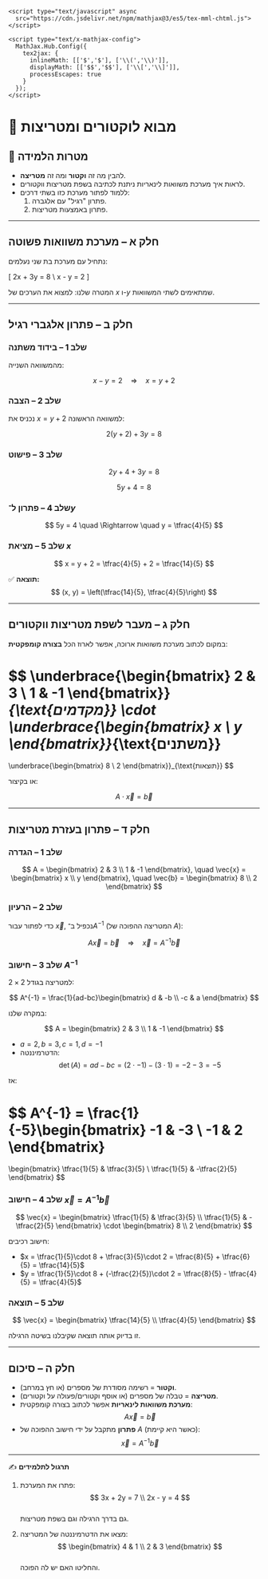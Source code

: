     <script type="text/javascript" async
      src="https://cdn.jsdelivr.net/npm/mathjax@3/es5/tex-mml-chtml.js">
    </script>

    <script type="text/x-mathjax-config">
      MathJax.Hub.Config({
        tex2jax: {
          inlineMath: [['$','$'], ['\\(','\\)']],
          displayMath: [['$$','$$'], ['\\[','\\]']],
          processEscapes: true
        }
      });
    </script>
    

# 📘 מבוא לוקטורים ומטריצות

## 🎯 מטרות הלמידה
- להבין מה זה **וקטור** ומה זה **מטריצה**.  
- לראות איך מערכת משוואות לינאריות ניתנת לכתיבה בשפת מטריצות ווקטורים.  
- ללמוד לפתור מערכת כזו בשתי דרכים:  
  1. פתרון "רגיל" עם אלגברה.  
  2. פתרון באמצעות מטריצות.  

---

## חלק א – מערכת משוואות פשוטה

נתחיל עם מערכת בת שני נעלמים:

\[
2x + 3y = 8 \\
x - y = 2
\]

המטרה שלנו: למצוא את הערכים של $x$ ו-$y$ שמתאימים לשתי המשוואות.

---

## חלק ב – פתרון אלגברי רגיל

### שלב 1 – בידוד משתנה
מהמשוואה השנייה:

```math
x - y = 2 \quad \Rightarrow \quad x = y + 2
```

### שלב 2 – הצבה
נכניס את $x = y+2$ למשוואה הראשונה:

$$
2(y+2) + 3y = 8
$$

### שלב 3 – פישוט
$$
2y + 4 + 3y = 8
$$

$$
5y + 4 = 8
$$

### שלב 4 – פתרון ל־$y$
$$
5y = 4 \quad \Rightarrow \quad y = \tfrac{4}{5}
$$

### שלב 5 – מציאת $x$
$$
x = y + 2 = \tfrac{4}{5} + 2 = \tfrac{14}{5}
$$

✅ **תוצאה:**  
$$
(x, y) = \left(\tfrac{14}{5}, \tfrac{4}{5}\right)
$$

---

## חלק ג – מעבר לשפת מטריצות ווקטורים

במקום לכתוב מערכת משוואות ארוכה, אפשר לארוז הכל **בצורה קומפקטית**:

$$
\underbrace{\begin{bmatrix}
2 & 3 \\
1 & -1
\end{bmatrix}}_{\text{מקדמים}}
\cdot
\underbrace{\begin{bmatrix}
x \\ y
\end{bmatrix}}_{\text{משתנים}}
=
\underbrace{\begin{bmatrix}
8 \\ 2
\end{bmatrix}}_{\text{תוצאות}}
$$

או בקיצור:

$$
A \cdot \vec{x} = \vec{b}
$$

---

## חלק ד – פתרון בעזרת מטריצות

### שלב 1 – הגדרה
$$
A = \begin{bmatrix} 2 & 3 \\ 1 & -1 \end{bmatrix}, 
\quad
\vec{x} = \begin{bmatrix} x \\ y \end{bmatrix},
\quad
\vec{b} = \begin{bmatrix} 8 \\ 2 \end{bmatrix}
$$

### שלב 2 – הרעיון
כדי לפתור עבור $\vec{x}$, נכפיל ב־$A^{-1}$ (המטריצה ההפוכה של $A$):

$$
A \vec{x} = \vec{b}
\quad \Rightarrow \quad
\vec{x} = A^{-1}\vec{b}
$$

### שלב 3 – חישוב $A^{-1}$

למטריצה בגודל $2 \times 2$:

$$
A^{-1} = \frac{1}{ad-bc}\begin{bmatrix} d & -b \\ -c & a \end{bmatrix}
$$

במקרה שלנו:

$$
A = \begin{bmatrix} 2 & 3 \\ 1 & -1 \end{bmatrix}
$$

- $a=2, b=3, c=1, d=-1$  
- הדטרמיננטה:  
$$
\det(A) = ad - bc = (2 \cdot -1) - (3 \cdot 1) = -2 - 3 = -5
$$

אז:

$$
A^{-1} = \frac{1}{-5}\begin{bmatrix} -1 & -3 \\ -1 & 2 \end{bmatrix}
= 
\begin{bmatrix}
\tfrac{1}{5} & \tfrac{3}{5} \\
\tfrac{1}{5} & -\tfrac{2}{5}
\end{bmatrix}
$$

### שלב 4 – חישוב $\vec{x} = A^{-1}\vec{b}$

$$
\vec{x} =
\begin{bmatrix}
\tfrac{1}{5} & \tfrac{3}{5} \\
\tfrac{1}{5} & -\tfrac{2}{5}
\end{bmatrix}
\cdot
\begin{bmatrix}
8 \\ 2
\end{bmatrix}
$$

חישוב רכיבים:

- $x = \tfrac{1}{5}\cdot 8 + \tfrac{3}{5}\cdot 2 = \tfrac{8}{5} + \tfrac{6}{5} = \tfrac{14}{5}$  
- $y = \tfrac{1}{5}\cdot 8 + (-\tfrac{2}{5})\cdot 2 = \tfrac{8}{5} - \tfrac{4}{5} = \tfrac{4}{5}$

### שלב 5 – תוצאה
$$
\vec{x} =
\begin{bmatrix}
\tfrac{14}{5} \\
 \tfrac{4}{5}
\end{bmatrix}
$$

זו בדיוק אותה תוצאה שקיבלנו בשיטה הרגילה.

---

## חלק ה – סיכום

- **וקטור** = רשימה מסודרת של מספרים (או חץ במרחב).  
- **מטריצה** = טבלה של מספרים (או אוסף וקטורים/פעולה על וקטורים).  
- **מערכת משוואות לינאריות** אפשר לכתוב בצורה קומפקטית:  
  $$
  A \vec{x} = \vec{b}
  $$
- **פתרון** מתקבל על ידי חישוב ההפוכה של $A$ (כאשר היא קיימת):  
  $$
  \vec{x} = A^{-1}\vec{b}
  $$

---

✍️ **תרגול לתלמידים**  
1. פתרו את המערכת:  
   $$
   3x + 2y = 7 \\
   2x - y = 4
   $$  
   גם בדרך הרגילה וגם בשפת מטריצות.  

2. מצאו את הדטרמיננטה של המטריצה:  
   $$
   \begin{bmatrix} 4 & 1 \\ 2 & 3 \end{bmatrix}
   $$  
   והחליטו האם יש לה הפוכה.
